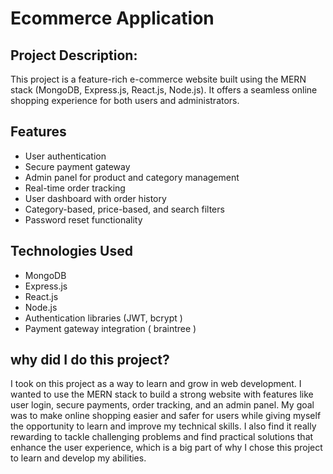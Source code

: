 # Ecommerce Application

## Project Description:

This project is a feature-rich e-commerce website built using the MERN stack (MongoDB, Express.js, React.js, Node.js). It offers a seamless online shopping experience for both users and administrators.


## Features
- User authentication
- Secure payment gateway
- Admin panel for product and category management
- Real-time order tracking
- User dashboard with order history
- Category-based, price-based, and search filters
- Password reset functionality

## Technologies Used
- MongoDB
- Express.js
- React.js
- Node.js
- Authentication libraries (JWT, bcrypt )
- Payment gateway integration ( braintree )

## why did I do this project?
I took on this project as a way to learn and grow in web development. I wanted to use the MERN stack to build a strong website with features like user login, secure payments, order tracking, and an admin panel. My goal was to make online shopping easier and safer for users while giving myself the opportunity to learn and improve my technical skills. I also find it really rewarding to tackle challenging problems and find practical solutions that enhance the user experience, which is a big part of why I chose this project to learn and develop my abilities.


